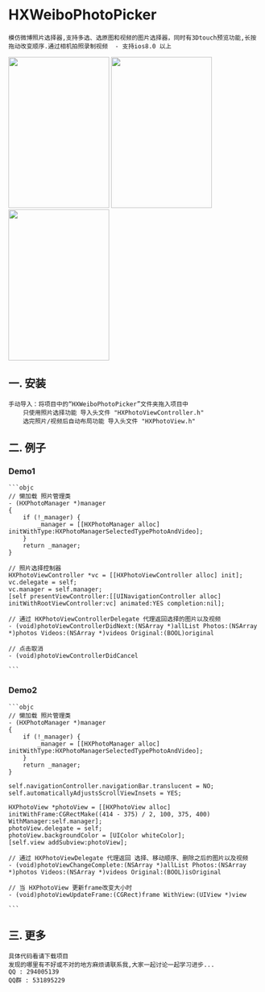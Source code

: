 # HXWeiboPhotoPicker

    模仿微博照片选择器,支持多选、选原图和视频的图片选择器，同时有3Dtouch预览功能,长按拖动改变顺序.通过相机拍照录制视频  - 支持ios8.0 以上

   <img src="https://oss-cn-hangzhou.aliyuncs.com/tsnrhapp/shop/photos/d15641ec563550d1c528313ba75abf46_2.png" width="200" height="300">
   <img src="https://oss-cn-hangzhou.aliyuncs.com/tsnrhapp/shop/photos/37b5ca9ae12fb14070823e567837d9ca_0.png" width="200" height="300"> 
   <img src="https://oss-cn-hangzhou.aliyuncs.com/tsnrhapp/shop/photos/122849ae312dc181ecd312c426843c38_1.png" width="200" height="300">

## 一. 安装

    手动导入：将项目中的“HXWeiboPhotoPicker”文件夹拖入项目中
        只使用照片选择功能 导入头文件 "HXPhotoViewController.h"
        选完照片/视频后自动布局功能 导入头文件 "HXPhotoView.h"

## 二. 例子
   ### Demo1
    ```objc
    // 懒加载 照片管理类
    - (HXPhotoManager *)manager
    {
        if (!_manager) {
            _manager = [[HXPhotoManager alloc] initWithType:HXPhotoManagerSelectedTypePhotoAndVideo];
        }
        return _manager;
    }
    
    // 照片选择控制器
    HXPhotoViewController *vc = [[HXPhotoViewController alloc] init];
    vc.delegate = self;
    vc.manager = self.manager; 
    [self presentViewController:[[UINavigationController alloc] initWithRootViewController:vc] animated:YES completion:nil];
    
    // 通过 HXPhotoViewControllerDelegate 代理返回选择的图片以及视频
    - (void)photoViewControllerDidNext:(NSArray *)allList Photos:(NSArray *)photos Videos:(NSArray *)videos Original:(BOOL)original

    // 点击取消
    - (void)photoViewControllerDidCancel

    ```
   ### Demo2
    ```objc
    // 懒加载 照片管理类
    - (HXPhotoManager *)manager
    {
        if (!_manager) {
            _manager = [[HXPhotoManager alloc] initWithType:HXPhotoManagerSelectedTypePhotoAndVideo];
        }
        return _manager;
    }

    self.navigationController.navigationBar.translucent = NO;
    self.automaticallyAdjustsScrollViewInsets = YES;
    
    HXPhotoView *photoView = [[HXPhotoView alloc] initWithFrame:CGRectMake((414 - 375) / 2, 100, 375, 400) WithManager:self.manager];
    photoView.delegate = self;
    photoView.backgroundColor = [UIColor whiteColor];
    [self.view addSubview:photoView];

    // 通过 HXPhotoViewDelegate 代理返回 选择、移动顺序、删除之后的图片以及视频
    - (void)photoViewChangeComplete:(NSArray *)allList Photos:(NSArray *)photos Videos:(NSArray *)videos Original:(BOOL)isOriginal
    
    // 当 HXPhotoView 更新frame改变大小时
    - (void)photoViewUpdateFrame:(CGRect)frame WithView:(UIView *)view

    ```
## 三. 更多 

    具体代码看请下载项目
    发现的哪里有不好或不对的地方麻烦请联系我,大家一起讨论一起学习进步... 
    QQ : 294005139
    QQ群 : 531895229

